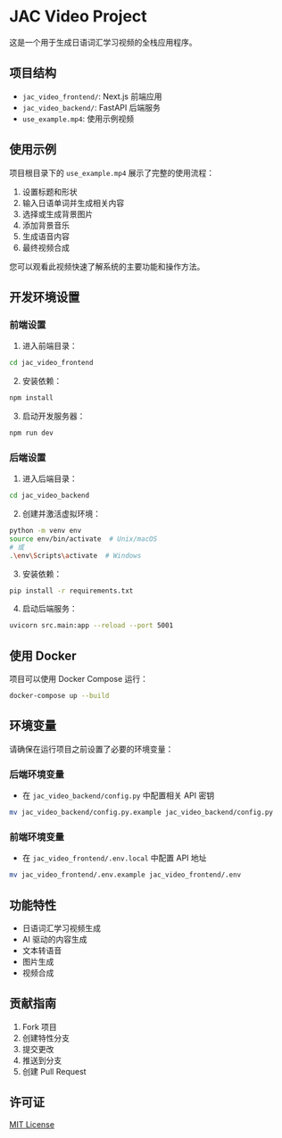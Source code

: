 # JAC Video Project

这是一个用于生成日语词汇学习视频的全栈应用程序。

## 项目结构

- `jac_video_frontend/`: Next.js 前端应用
- `jac_video_backend/`: FastAPI 后端服务
- `use_example.mp4`: 使用示例视频

## 使用示例

项目根目录下的 `use_example.mp4` 展示了完整的使用流程：

1. 设置标题和形状
2. 输入日语单词并生成相关内容
3. 选择或生成背景图片
4. 添加背景音乐
5. 生成语音内容
6. 最终视频合成

您可以观看此视频快速了解系统的主要功能和操作方法。

## 开发环境设置

### 前端设置

1. 进入前端目录：
```bash
cd jac_video_frontend
```

2. 安装依赖：
```bash
npm install
```

3. 启动开发服务器：
```bash
npm run dev
```

### 后端设置

1. 进入后端目录：
```bash
cd jac_video_backend
```

2. 创建并激活虚拟环境：
```bash
python -m venv env
source env/bin/activate  # Unix/macOS
# 或
.\env\Scripts\activate  # Windows
```

3. 安装依赖：
```bash
pip install -r requirements.txt
```

4. 启动后端服务：
```bash
uvicorn src.main:app --reload --port 5001
```

## 使用 Docker

项目可以使用 Docker Compose 运行：

```bash
docker-compose up --build
```

## 环境变量

请确保在运行项目之前设置了必要的环境变量：

### 后端环境变量
- 在 `jac_video_backend/config.py` 中配置相关 API 密钥

```bash
mv jac_video_backend/config.py.example jac_video_backend/config.py
```

### 前端环境变量
- 在 `jac_video_frontend/.env.local` 中配置 API 地址

```bash
mv jac_video_frontend/.env.example jac_video_frontend/.env
```

## 功能特性

- 日语词汇学习视频生成
- AI 驱动的内容生成
- 文本转语音
- 图片生成
- 视频合成

## 贡献指南

1. Fork 项目
2. 创建特性分支
3. 提交更改
4. 推送到分支
5. 创建 Pull Request

## 许可证

[MIT License](LICENSE) 
